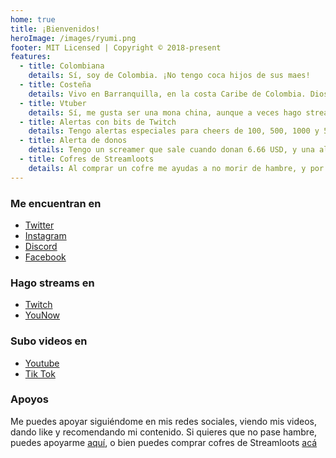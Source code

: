 ```yaml
---
home: true
title: ¡Bienvenidos!
heroImage: /images/ryumi.png
footer: MIT Licensed | Copyright © 2018-present
features:
  - title: Colombiana 
    details: Sí, soy de Colombia. ¡No tengo coca hijos de sus maes!
  - title: Costeña
    details: Vivo en Barranquilla, en la costa Caribe de Colombia. Dios si castiga dos veces. 
  - title: Vtuber
    details: Sí, me gusta ser una mona china, aunque a veces hago streams IRL.
  - title: Alertas con bits de Twitch
    details: Tengo alertas especiales para cheers de 100, 500, 1000 y 5000 bits.
  - title: Alerta de donos
    details: Tengo un screamer que sale cuando donan 6.66 USD, y una alerta especial por 69 USD.
  - title: Cofres de Streamloots
    details: Al comprar un cofre me ayudas a no morir de hambre, y por supuesto, de paso me puedes joder un poco en stream.
---
```


### Me encuentran en

- [Twitter](https://twitter.com/RyumiVt)
- [Instagram](https://www.instagram.com/ryumivt/)
- [Discord](https://discord.com/invite/nfkrfe8s6k)
- [Facebook](https://www.facebook.com/RyumiiVT/)

### Hago streams en

- [Twitch](https://www.twitch.tv/ryumivt)
- [YouNow](https://www.younow.com/RyumiVT/)

### Subo videos en

- [Youtube](https://www.youtube.com/@RyumiVT)
- [Tik Tok](https://www.tiktok.com/@eltiktokderyumivt)

### Apoyos

Me puedes apoyar siguiéndome en mis redes sociales, viendo mis videos, dando like y recomendando mi contenido.
Si quieres que no pase hambre, puedes apoyarme [aquí](https://streamlabs.com/ryumivt1/tip), o bien puedes comprar cofres de Streamloots [acá](https://www.streamloots.com/ryumivt)
